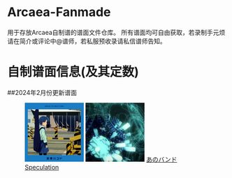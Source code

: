 # Arcaea-Fanmade
用于存放Arcaea自制谱的谱面文件仓库。
所有谱面均可自由获取，若录制手元烦请在简介或评论中@谱师，若私服预收录请私信谱师告知。

# 自制谱面信息(及其定数)

##2024年2月份更新谱面
<figure>
    <img src="/anoband/base.jpg" title="anoband" width="135" high="135"/> <img src="/speculation/base.jpg" title="speculation" width="135" high="135"/>
    <a href="/anoband">あのバンド</a>
    <a href="/speculation">Speculation</a>
</figure>
